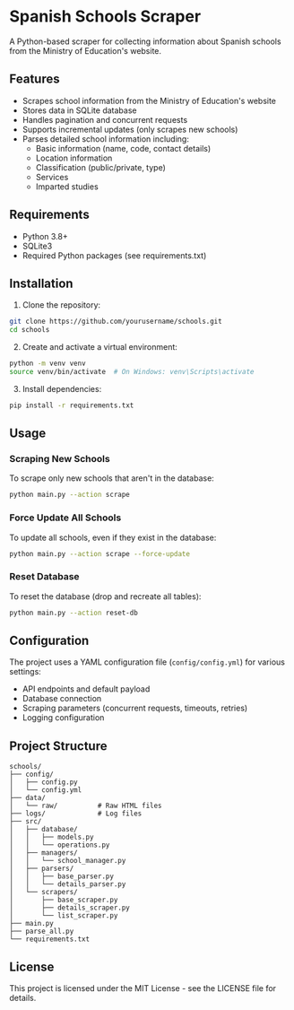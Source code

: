 # Spanish Schools Scraper

A Python-based scraper for collecting information about Spanish schools from the Ministry of Education's website.

## Features

- Scrapes school information from the Ministry of Education's website
- Stores data in SQLite database
- Handles pagination and concurrent requests
- Supports incremental updates (only scrapes new schools)
- Parses detailed school information including:
  - Basic information (name, code, contact details)
  - Location information
  - Classification (public/private, type)
  - Services
  - Imparted studies

## Requirements

- Python 3.8+
- SQLite3
- Required Python packages (see requirements.txt)

## Installation

1. Clone the repository:
```bash
git clone https://github.com/yourusername/schools.git
cd schools
```

2. Create and activate a virtual environment:
```bash
python -m venv venv
source venv/bin/activate  # On Windows: venv\Scripts\activate
```

3. Install dependencies:
```bash
pip install -r requirements.txt
```

## Usage

### Scraping New Schools

To scrape only new schools that aren't in the database:
```bash
python main.py --action scrape
```

### Force Update All Schools

To update all schools, even if they exist in the database:
```bash
python main.py --action scrape --force-update
```

### Reset Database

To reset the database (drop and recreate all tables):
```bash
python main.py --action reset-db
```

## Configuration

The project uses a YAML configuration file (`config/config.yml`) for various settings:
- API endpoints and default payload
- Database connection
- Scraping parameters (concurrent requests, timeouts, retries)
- Logging configuration

## Project Structure

```
schools/
├── config/
│   ├── config.py
│   └── config.yml
├── data/
│   └── raw/          # Raw HTML files
├── logs/             # Log files
├── src/
│   ├── database/
│   │   ├── models.py
│   │   └── operations.py
│   ├── managers/
│   │   └── school_manager.py
│   ├── parsers/
│   │   ├── base_parser.py
│   │   └── details_parser.py
│   └── scrapers/
│       ├── base_scraper.py
│       ├── details_scraper.py
│       └── list_scraper.py
├── main.py
├── parse_all.py
└── requirements.txt
```

## License

This project is licensed under the MIT License - see the LICENSE file for details.

